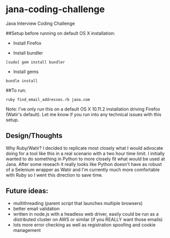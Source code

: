 # jana-coding-challenge
Java Interview Coding Challenge

##Setup before running on default OS X installation:
- Install Firefox

- Install bundler

```
[sudo] gem install bundler
```

- Install gems

```
bundle install
```

##To run:

```
ruby find_email_addresses.rb jana.com
```

Note: I've only run this on a default OS X 10.11.2 installation driving Firefox (Watir's default). Let me know if you run into any technical issues with this setup.

## Design/Thoughts

Why Ruby/Watir? I decided to replicate most closely what I would advocate doing for a tool like this in a real scenario with a two hour time limit. I initially wanted to do something in Python to more closely fit what would be used at Jana. After some reseach it really looks like Python doesn't have as robust of a Selenium wrapper as Watir and I'm currently much more comfortable with Ruby so I went this direction to save time.

## Future ideas:
- multithreading (parent script that launches multiple browsers)
- better email validation
- written in node.js with a headless web driver, easily could be run as a distributed cluster on AWS or similar (if you REALLY want those emails)
- lots more error checking as well as registration spoofing and cookie management
